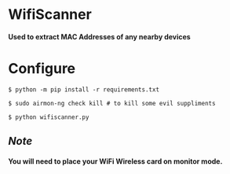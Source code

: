 # WifiScanner
#### Used to extract MAC Addresses of any nearby devices 

# Configure 
~~~
$ python -m pip install -r requirements.txt

$ sudo airmon-ng check kill # to kill some evil suppliments 

$ python wifiscanner.py
~~~

## ***Note*** 
#### You will need to place your WiFi Wireless card on monitor mode.

